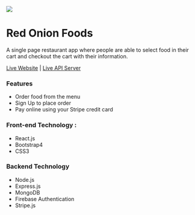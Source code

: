 ![](https://iili.io/2rDHwg.png)

# Red Onion Foods

A single page restaurant app where people are able to select food in their cart and checkout the cart with their information.

[Live Website](https://ema-john-simple-website.web.app/) | [Live API Server](https://ema-john-backend-server.herokuapp.com/)

### Features

- Order food from the menu
- Sign Up to place order
- Pay online using your Stripe credit card

### Front-end Technology :

- React.js
- Bootstrap4
- CSS3

### Backend Technology

- Node.js
- Express.js
- MongoDB
- Firebase Authentication
- Stripe.js
